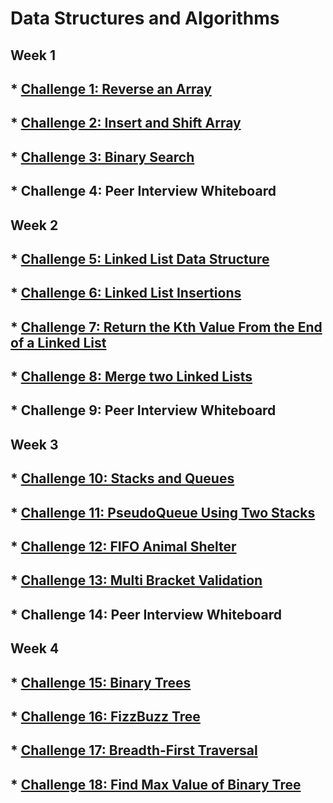 # Data Structures and Algorithms

## Week 1

## * [Challenge 1: Reverse an Array](https://github.com/colosrjones-401d4/data-structures-and-algorithms/tree/master/challenges/arrayReverse)
## * [Challenge 2: Insert and Shift Array](https://github.com/colosrjones-401d4/data-structures-and-algorithms/tree/master/challenges/arrayShift)
## * [Challenge 3: Binary Search](https://github.com/colosrjones-401d4/data-structures-and-algorithms/tree/master/challenges/arrayBinarySearch)
## * Challenge 4: Peer Interview Whiteboard 

## Week 2

## * [Challenge 5: Linked List Data Structure](https://github.com/colosrjones-401d4/data-structures-and-algorithms/tree/master/Data-Structures/linkedList)
## * [Challenge 6: Linked List Insertions](./readmes/ll_insertions.md)
## * [Challenge 7: Return the Kth Value From the End of a Linked List](https://github.com/colosrjones-401d4/data-structures-and-algorithms/tree/master/ll-kth-from-end)
## * [Challenge 8: Merge two Linked Lists](https://github.com/colosrjones-401d4/data-structures-and-algorithms/tree/master/llMerge)
## * Challenge 9: Peer Interview Whiteboard 

## Week 3

## * [Challenge 10: Stacks and Queues](https://github.com/colosrjones-401d4/data-structures-and-algorithms/tree/master/stacksAndQueues)
## * [Challenge 11: PseudoQueue Using Two Stacks](https://github.com/colosrjones-401d4/data-structures-and-algorithms/tree/master/queueWithStacks)
## * [Challenge 12: FIFO Animal Shelter](https://github.com/colosrjones-401d4/data-structures-and-algorithms/tree/master/challenges/fifoAnimalShelter)
## * [Challenge 13: Multi Bracket Validation](./readmes/multibracketvalidation.md)
## * Challenge 14: Peer Interview Whiteboard 

## Week 4

## * [Challenge 15: Binary Trees](./readmes/binary_trees.md)
## * [Challenge 16: FizzBuzz Tree](./readmes/fizzbuzztree.md)
## * [Challenge 17: Breadth-First Traversal](./readmes/breadthfirst.md)
## * [Challenge 18: Find Max Value of Binary Tree](./readmes/findmaxvalue.md)

